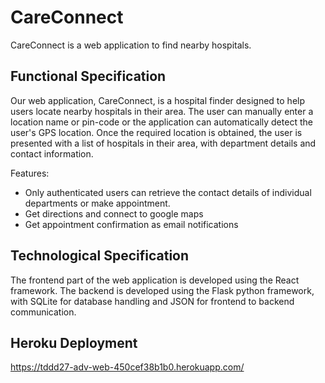 # CareConnect

CareConnect is a web application to find nearby hospitals.

## Functional Specification

Our web application, CareConnect, is a hospital finder designed to help users locate nearby hospitals in their area. The user can manually enter a location name or pin-code or the application can automatically detect the user's GPS location. Once the required location is obtained, the user is presented with a list of hospitals in their area, with department details and contact information.

Features:
- Only authenticated users can retrieve the contact details of individual departments or make appointment.
- Get directions and connect to google maps
- Get appointment confirmation as email notifications

## Technological Specification

The frontend part of the web application is developed using the React framework. The backend is developed using the Flask python framework, with SQLite for database handling and JSON for frontend to backend communication.

## Heroku Deployment

https://tddd27-adv-web-450cef38b1b0.herokuapp.com/
